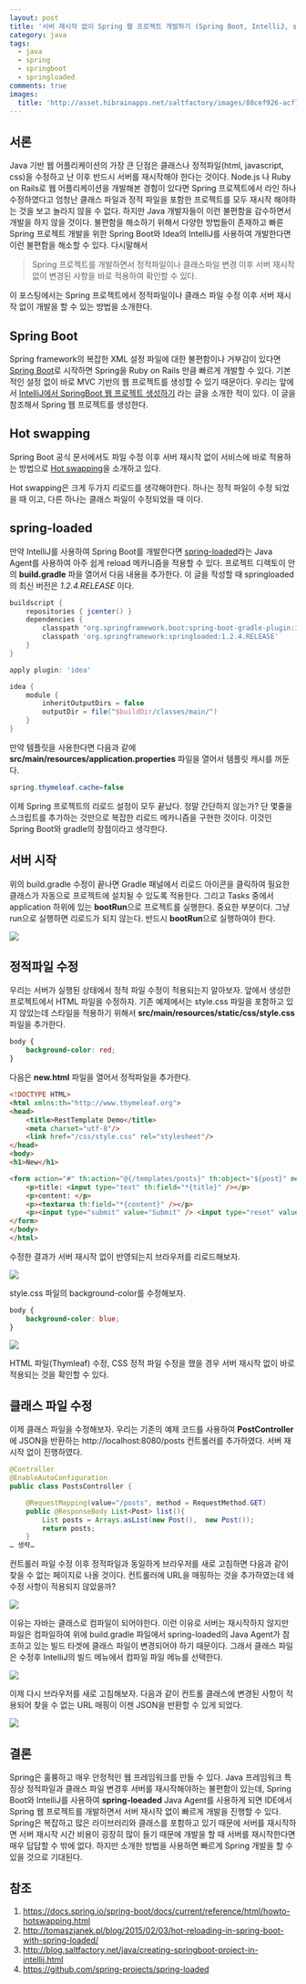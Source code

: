 ```yaml
---
layout: post
title: '서버 재시작 없이 Spring 웹 프로젝트 개발하기 (Spring Boot, IntelliJ, spring-loaded)'
category: java
tags:
  - java
  - spring
  - springboot
  - springloaded
comments: true
images:
  title: 'http://asset.hibrainapps.net/saltfactory/images/88cef926-acf7-45e9-b96d-bbad57bc21d0'
---
```



## 서론

Java 기반 웹 어플리케이션의 가장 큰 단점은 클래스나 정적파일(html, javascript, css)을 수정하고 난 이후 반드시 서버를 재시작해야 한다는 것이다. Node.js 나 Ruby on Rails로 웹 어플리케이션을 개발해본 경험이 있다면 Spring 프로젝트에서  라인 하나 수정하였다고 엄청난 클래스 파일과 정적 파일을 포함한 프로젝트를 모두 재시작 해야하는 것을 보고 놀라지 않을 수 없다. 하지만 Java 개발자들이 이런 불편함을 감수하면서 개발을 하지 않을 것이다. 불편함을 해소하기 위해서 다양한 방법들이 존재하고 빠른 Spring 프로젝트 개발을 위한 Spring Boot와 Idea의 IntelliJ를 사용하여 개발한다면 이런 불편함을 해소할 수 있다. 다시말해서

> Spring 프로젝트를 개발하면서 정적파일이나 클래스파일 변경 이후 서버 재시작 없이 변경된 사항을 바로 적용하여 확인할 수 있다.

이 포스팅에서는 Spring 프로젝트에서 정적파일이나 클래스 파일 수정 이후 서버 재시작 없이 개발을 할 수 있는 방법을 소개한다.

<!--more-->

## Spring Boot

Spring framework의 복잡한 XML 설정 파일에 대한 불편함이나 거부감이 있다면 [Spring Boot](http://projects.spring.io/spring-boot/)로 시작하면 Spring을 Ruby on Rails 만큼 빠르게 개발할 수 있다. 기본적인 설정 없이 바로 MVC 기반의 웹 프로젝트를 생성할 수 있기 때문이다. 우리는 앞에서 [IntelliJ에서 SpringBoot 웹 프로젝트 생성하기](http://blog.saltfactory.net/java/creating-springboot-project-in-intellij.html) 라는 글을 소개한 적이 있다. 이 글을 참조해서 Spring 웹 프로젝트를 생성한다.

## Hot swapping

Spring Boot 공식 문서에서도 파일 수정 이후 서버 재시작 없이 서비스에 바로 적용하는 방법으로 [Hot swapping](https://docs.spring.io/spring-boot/docs/current/reference/html/howto-hotswapping.html)을 소개하고 있다.

Hot swapping은 크게 두가지 리로드를 생각해야한다. 하나는 정적 파일이 수정 되었을 때 이고, 다른 하나는 클래스 파일이 수정되었을 때 이다.

## spring-loaded

만약 IntelliJ를 사용하여 Spring Boot를 개발한다면 [spring-loaded](https://github.com/spring-projects/spring-loaded)라는 Java Agent를 사용하여 아주 쉽게 reload 메카니즘을 적용할 수 있다. 프로젝트 디렉토이 안의 **build.gradle** 파을 열어서 다음 내용을 추가한다. 이 글을 작성할 때 springloaded의 최신 버전은 *1.2.4.RELEASE*  이다.

```groovy
buildscript {
    repositories { jcenter() }
    dependencies {
        classpath "org.springframework.boot:spring-boot-gradle-plugin:1.3.0.RELEASE"
        classpath 'org.springframework:springloaded:1.2.4.RELEASE'
    }
}

apply plugin: 'idea'

idea {
    module {
        inheritOutputDirs = false
        outputDir = file("$buildDir/classes/main/")
    }
}
```

만약 템플릿을 사용한다면 다음과 같에 **src/main/resources/application.properties** 파일을 열어서 템플릿 캐시를 꺼둔다.

```java
spring.thymeleaf.cache=false
```



이제 Spring 프로젝트의 리로드 설정이 모두 끝났다. 정말 간단하지 않는가? 단 몇줄을 스크립트를 추가하는 것만으로 복잡한 리로드 메카니즘을 구현한 것이다. 이것인 Spring Boot와 gradle의 장점이라고 생각한다.

## 서버 시작

위의 build.gradle 수정이 끝나면 Gradle 패널에서 리로드 아이콘을 클릭하여 필요한 클래스가 자동으로 프로젝트에 설치될 수 있도록 적용한다. 그리고 Tasks 중에서 application 하위에 있는 **bootRun**으로 프로젝트를 실행한다. 중요한 부분이다. 그냥 run으로 실행하면 리로드가 되지 않는다. 반드시 **bootRun**으로 실행하여야 한다.

![](http://asset.hibrainapps.net/saltfactory/images/4d704ed6-614c-41e1-8a25-b182d66d41e4)


## 정적파일 수정

우리는 서버가 실행된 상태에서 정적 파일 수정이 적용되는지 알아보자. 앞에서 생성한 프로젝트에서 HTML 파일을 수정하자. 기존 예제에서는 style.css 파일을 포함하고 있지 않았는데 스타일을 적용하기 위해서 **src/main/resources/static/css/style.css** 파일을 추가한다.

```css
body {
    background-color: red;
}
```
다음은 **new.html** 파일을 열어서 정적파일을 추가한다.

```html
<!DOCTYPE HTML>
<html xmlns:th="http://www.thymeleaf.org">
<head>
    <title>RestTemplate Demo</title>
    <meta charset="utf-8"/>
    <link href="/css/style.css" rel="stylesheet"/>
</head>
<body>
<h1>New</h1>

<form action="#" th:action="@{/templates/posts}" th:object="${post}" method="post">
    <p>title: <input type="text" th:field="*{title}" /></p>
    <p>content: </p>
    <p><textarea th:field="*{content}" /></p>
    <p><input type="submit" value="Submit" /> <input type="reset" value="Reset" /></p>
</form>
</body>
</html>
```

수정한 결과가 서버 재시작 없이 반영되는지 브라우저를 리로드해보자.

![](http://asset.hibrainapps.net/saltfactory/images/f759d640-768f-4218-9a20-15dc16b45005)

style.css 파일의 background-color를 수정해보자.

```css
body {
    background-color: blue;
}
```
![](http://asset.hibrainapps.net/saltfactory/images/6d375b34-e988-4eca-862f-c9595dd0a96d)

HTML 파일(Thymleaf) 수정, CSS 정적 파일 수정을 했을 경우 서버 재시작 없이 바로 적용되는 것을 확인할 수 있다.

## 클래스 파일 수정

이제 클래스 파일을 수정해보자. 우리는 기존의 예제 코드를 사용하여 **PostController** 에 JSON을 반환하는 http://localhost:8080/posts 컨트롤러를 추가하였다. 서버 재시작 없이 진행하였다.

```java
@Controller
@EnableAutoConfiguration
public class PostsController {

    @RequestMapping(value="/posts", method = RequestMethod.GET)
    public @ResponseBody List<Post> list(){
        List posts = Arrays.asList(new Post(),  new Post());
        return posts;
    }
… 생략…
```

컨트롤러 파일 수정 이후 정적파일과 동일하게 브라우저를 새로 고침하면 다음과 같이 찾을 수 없는 페이지로 나올 것이다. 컨트롤러에 URL을 매핑하는 것을 추가하였는데 왜 수정 사항이 적용되지 않았을까?

![](http://asset.hibrainapps.net/saltfactory/images/8335a5a9-a001-45c8-a05d-47b7c6581077)

이유는 자바는 클래스로 컴파일이 되어야한다. 이런 이유로 서버는 재시작하지 않지만 파일은 컴파일하여 위에 build.gradle 파일에서 spring-loaded의 Java Agent가 참조하고 있는 빌드 타겟에 클래스 파일이 변경되어야 하기 때문이다. 그래서 클래스 파일은 수정후 IntelliJ의 빌드 메뉴에서 컴파일 파일 메뉴를 선택한다.

![](http://asset.hibrainapps.net/saltfactory/images/42255043-9d5c-4e72-9f6c-79579d18ec0b)

이제 다시 브라우저를 새로 고침해보자. 다음과 같이 컨트롤 클래스에 변경된 사항이 적용되어 찾을 수 없는 URL 매핑이 이젠 JSON을 반환할 수 있게 되었다.

![](http://asset.hibrainapps.net/saltfactory/images/055162d9-fb9e-495f-9fee-f7a0e5ef784d)

## 결론

Spring은 훌륭하고 매우 안정적인 웹 프레임워크를 만들 수 있다. Java 프레임워크 특징상 정적파일과 클래스 파일 변경후 서버를 재시작해야하는 불편함이 있는데, Spring Boot와 IntelliJ를 사용하여 **spring-loeaded** Java Agent를 사용하게 되면 IDE에서 Spring 웹 프로젝트를 개발하면서 서버 재시작 없이 빠르게 개발을 진행할 수 있다. Spring은 복잡하고 많은 라이브러리와 클래스를 포함하고 있기 때문에 서버를 재시작하면 서버 재시작 시간 비용이 굉장히 많이 들기 때문에 개발을 할 때 서버를 재시작한다면 매우 답답할 수 밖에 없다. 하지만 소개한 방법을 사용하면 빠르게 Spring 개발을 할 수 있을 것으로 기대된다.

## 참조

1. https://docs.spring.io/spring-boot/docs/current/reference/html/howto-hotswapping.html
2. http://tomaszjanek.pl/blog/2015/02/03/hot-reloading-in-spring-boot-with-spring-loaded/
3. http://blog.saltfactory.net/java/creating-springboot-project-in-intellij.html
4. https://github.com/spring-projects/spring-loaded

